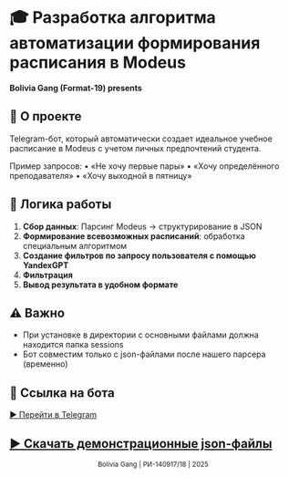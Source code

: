 # 🎓 Разработка алгоритма автоматизации формирования расписания в Modeus
**Bolivia Gang (Format-19) presents**  

## 📌 О проекте  
Telegram-бот, который автоматически создает идеальное учебное расписание в Modeus с учетом личных предпочтений студента.

Пример запросов:
• «Не хочу первые пары»
• «Хочу определённого
преподавателя»
• «Хочу выходной в пятницу»

## 🔄 Логика работы  
1. **Сбор данных**: Парсинг Modeus → структурирование в JSON  
2. **Формирование всевозможных расписаний**: обработка специальным алгоритмом
3. **Создание фильтров по запросу пользователя с помощью YandexGPT**
4. **Фильтрация**
5. **Вывод результата в удобном формате**

## ⚠ Важно
- При установке в директории с основными файлами должна находится папка sessions
- Бот совместим только с json-файлами после нашего парсера (временно)

## 🤖 Ссылка на бота  
[▶️ Перейти в Telegram](https://t.me/ModeusScheduleBot)  


[▶️ Скачать демонстрационные json-файлы](https://drive.google.com/drive/folders/1qNJ8Opc5M2NMcnF-rMag1-RW3lLMytWJ)  
---
<div align="center">
  <sub>Bolivia Gang | РИ-140917/18 | 2025</sub>
</div>
